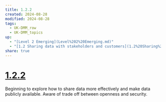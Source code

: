```yaml
---
title: 1.2.2
created: 2024-08-28
modified: 2024-08-28
tags:
  - UK-DMM_row
  - UK-DMM_topics
up:
  - "[Level 2 Emerging](Level%202%20Emerging.md)"
  - "[1.2 Sharing data with stakeholders and customers](1.2%20Sharing%20data%20with%20stakeholders%20and%20customers.md)"
share: true
---
```

# [1.2.2](1.2.2.md)

Beginning to explore how to share data more effectively and make data publicly available. Aware of trade off between openness and security.
